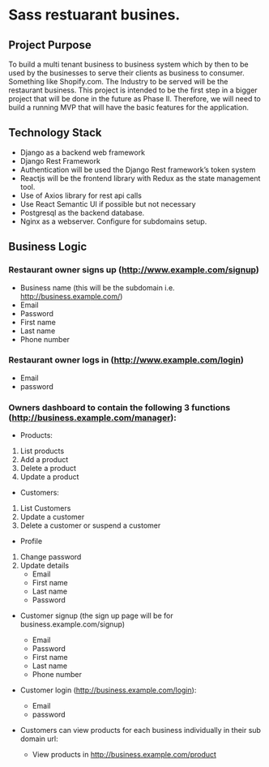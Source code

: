 # Sass restuarant busines.

## Project Purpose 
To build a multi tenant business to business system which by then to be used by the
businesses to serve their clients as business to consumer. Something like Shopify.com. The
Industry to be served will be the restaurant business.
This project is intended to be the first step in a bigger project that will be done in the future as
Phase II. Therefore, we will need to build a running MVP that will have the basic features for the
application.

## Technology Stack 
- Django as a backend web framework
- Django Rest Framework
- Authentication will be used the Django Rest framework’s token system
- Reactjs will be the frontend library with Redux as the state management tool.
- Use of Axios library for rest api calls
- Use React Semantic UI if possible but not necessary
- Postgresql as the backend database.
- Nginx as a webserver. Configure for subdomains setup.

## Business Logic 
### Restaurant owner signs up (http://www.example.com/signup)
- Business name (this will be the subdomain i.e. http://business.example.com/)
- Email
- Password
- First name
- Last name
- Phone number

### Restaurant owner logs in (http://www.example.com/login)
- Email
- password

### Owners dashboard to contain the following 3 functions (http://business.example.com/manager):
- Products: 
1. List products 
2. Add a product 
3. Delete a product 
4. Update a product 

- Customers: 
1. List Customers 
2. Update a customer 
3. Delete a customer or suspend a customer 

- Profile 
1. Change password 
2. Update details 
    - Email 
    - First name 
    - Last name 
    - Password 

- Customer signup (the sign up page will be for business.example.com/signup)
    - Email 
    - Password 
    - First name 
    - Last name 
    - Phone number 

- Customer login (http://business.example.com/login):
    - Email
    - password

- Customers can view products for each business individually in their sub domain url:
    - View products in http://business.example.com/product

    
